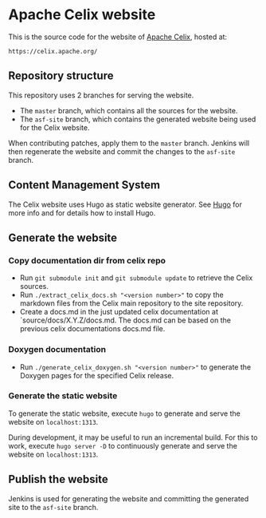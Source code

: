 <!--                                                                                                                                                                                                    
Licensed to the Apache Software Foundation (ASF) under one or more
contributor license agreements.  See the NOTICE file distributed with
this work for additional information regarding copyright ownership.
The ASF licenses this file to You under the Apache License, Version 2.0
(the "License"); you may not use this file except in compliance with
the License.  You may obtain a copy of the License at
   
    http://www.apache.org/licenses/LICENSE-2.0

Unless required by applicable law or agreed to in writing, software
distributed under the License is distributed on an "AS IS" BASIS,
WITHOUT WARRANTIES OR CONDITIONS OF ANY KIND, either express or implied.
See the License for the specific language governing permissions and
limitations under the License.
-->
# Apache Celix website
This is the source code for the website of [Apache Celix](https://celix.apache.org/), hosted at:

    https://celix.apache.org/

## Repository structure
This repository uses 2 branches for serving the website.
- The `master` branch, which contains all the sources for the website.
- The `asf-site` branch, which contains the generated website being used for the Celix website.

When contributing patches, apply them to the `master` branch. Jenkins will then regenerate the website
and commit the changes to the `asf-site` branch.

## Content Management System
The Celix website uses Hugo as static website generator. 
See [Hugo](https://gohugo.io/) for more info and for details how to install Hugo.

## Generate the website

### Copy documentation dir from celix repo

 - Run `git submodule init` and `git submodule update` to retrieve the Celix sources.
 - Run `./extract_celix_docs.sh "<version number>"` to copy the markdown files from the Celix main repository to the site repository.
 - Create a docs.md in the just updated celix documentation at `source/docs/X.Y.Z/docs.md. The docs.md can be based on the previous celix documentations docs.md file.

### Doxygen documentation

 - Run `./generate_celix_doxygen.sh "<version number>"` to generate the Doxygen pages for the specified Celix release.

### Generate the static website

To generate the static website, execute `hugo` to generate and serve the website on `localhost:1313`.

During development, it may be useful to run an incremental build. For this to work, execute `hugo server -D` to 
continuously generate and serve the website on `localhost:1313`.

## Publish the website

Jenkins is used for generating the website and committing the generated site to the `asf-site` branch.

